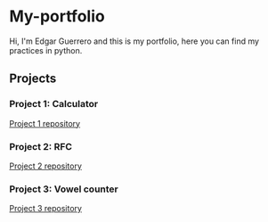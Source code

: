 # My-portfolio
Hi, I'm Edgar Guerrero and this is my portfolio, here you can find my practices in python.

## Projects

### Project 1: Calculator
[Project 1 repository](https://github.com/EdgarG93/Calculadora.git)

### Project 2: RFC
[Project 2 repository](https://github.com/EdgarG93/RFC.git)

### Project 3: Vowel counter
[Project 3 repository](https://github.com/EdgarG93/Vowel_counter.git)
